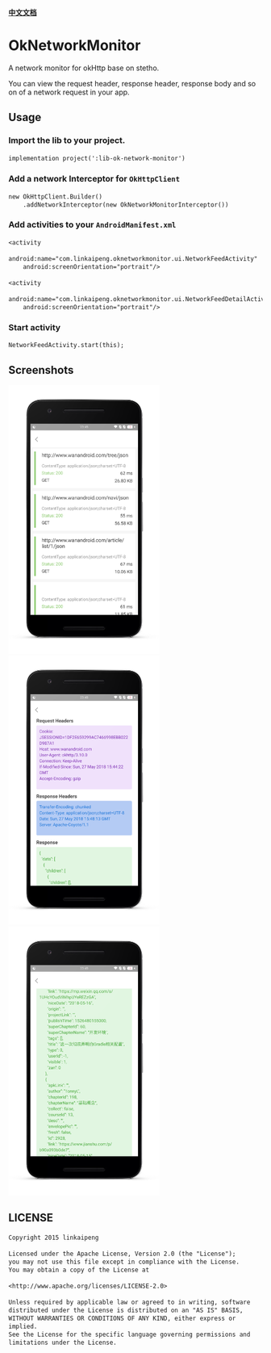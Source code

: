 ####   [中文文档](https://github.com/linkaipeng/OkNetworkMonitor/blob/master/README_ZH.md)

# OkNetworkMonitor

A network monitor for okHttp base on stetho.

You can view the request header, response header, response body and so on of a network request in your app.


## Usage

### Import the lib to your project.

`implementation project(':lib-ok-network-monitor')`

### Add a network Interceptor for `OkHttpClient`

```
new OkHttpClient.Builder()
    .addNetworkInterceptor(new OkNetworkMonitorInterceptor())

```

### Add activities to your `AndroidManifest.xml`

```
<activity
    android:name="com.linkaipeng.oknetworkmonitor.ui.NetworkFeedActivity"
    android:screenOrientation="portrait"/>

<activity
    android:name="com.linkaipeng.oknetworkmonitor.ui.NetworkFeedDetailActivity"
    android:screenOrientation="portrait"/>

```


### Start activity

```
NetworkFeedActivity.start(this);
```


## Screenshots

<img src="screenshots/screenshot1.png" width=300/> <img src="screenshots/screenshot2.png" width=300/> <img src="screenshots/screenshot3.png" width=300/>


## LICENSE

```
Copyright 2015 linkaipeng

Licensed under the Apache License, Version 2.0 (the "License");
you may not use this file except in compliance with the License.
You may obtain a copy of the License at

<http://www.apache.org/licenses/LICENSE-2.0>

Unless required by applicable law or agreed to in writing, software
distributed under the License is distributed on an "AS IS" BASIS,
WITHOUT WARRANTIES OR CONDITIONS OF ANY KIND, either express or implied.
See the License for the specific language governing permissions and
limitations under the License.

```
